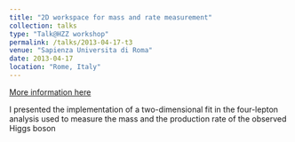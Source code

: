 ```yaml
---
title: "2D workspace for mass and rate measurement"
collection: talks
type: "Talk@HZZ workshop"
permalink: /talks/2013-04-17-t3
venue: "Sapienza Universita di Roma"
date: 2013-04-17
location: "Rome, Italy"
---
```


[More information here](https://indico.cern.ch/event/243532/contributions/1562707/attachments/415034/576699/RomeWorkshopApr2013_xiangyang.pdf)

I presented the implementation of a two-dimensional fit in the four-lepton analysis used to measure the mass and the production rate of the observed Higgs boson
